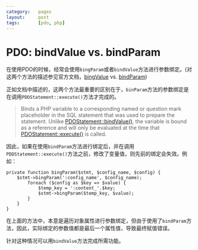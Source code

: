 ```yaml
---
category:   pages
layout:     post
tags:       [pdo, php]
---
```



PDO: bindValue vs. bindParam
=============


在使用PDO的时候，经常会使用`bingParam`或者`bindValue`方法进行参数绑定。(对这两个方法的描述参见官方文档，[bingValue][1] vs. [bindParam][2])

正如文档中描述的，这两个方法最重要的区别在于，`binParam`方法的参数绑定是在调用`PDOStatement::execute()`方法才完成的。

> Binds a PHP variable to a corresponding named or question mark placeholder in the SQL statement that was used to prepare the statement. Unlike [PDOStatement::bindValue()][1], the variable is bound as a reference and will only be evaluated at the time that [PDOStatement::execute()][3] is called.

因此，如果在使用`bindParam`方法进行绑定后，并在调用`PDOStatement::execute()`方法之前，修改了变量值，则先前的绑定会失效。例如：

    private function bingParam($stmt, $config_name, $config) {
        $stmt->bingParam(':config_name', $config_name);
            foreach ($config as $key => $value) {
                $temp_key = ':content_'.$key;
                $stmt->bingParam($temp_key, $value);
            }   
        }   
    }
    

在上面的方法中，本意是遍历对象属性进行参数绑定，但由于使用了`bindParam`方法，因此，实际绑定的参数值都是最后一个属性值，导致最终赋值错误。

针对这种情况可以用`bindValue`方法完成所需功能。

[1]:    http://php.net/manual/en/pdostatement.bindvalue.php
[2]:    http://php.net/manual/en/pdostatement.bindparam.php
[3]:    http://www.php.net/manual/en/pdostatement.execute.php
